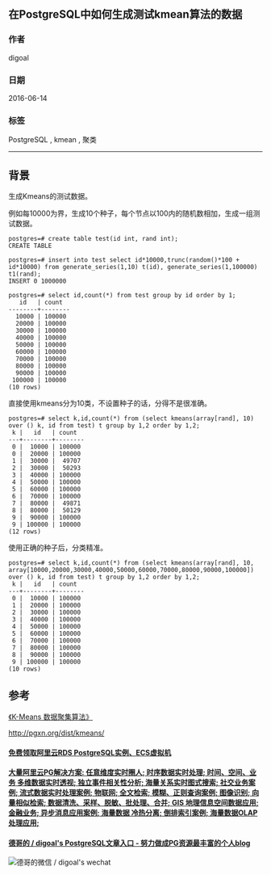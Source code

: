 ## 在PostgreSQL中如何生成测试kmean算法的数据  
                 
### 作者                  
digoal                 
                   
### 日期                   
2016-06-14               
                            
### 标签            
PostgreSQL , kmean , 聚类       
            
----            
             
## 背景          
  
生成Kmeans的测试数据。   
  
例如每10000为界，生成10个种子，每个节点以100内的随机数相加，生成一组测试数据。  
  
```  
postgres=# create table test(id int, rand int);  
CREATE TABLE  
  
postgres=# insert into test select id*10000,trunc(random()*100 + id*10000) from generate_series(1,10) t(id), generate_series(1,100000) t1(rand);  
INSERT 0 1000000  
  
postgres=# select id,count(*) from test group by id order by 1;  
   id   | count    
--------+--------  
  10000 | 100000  
  20000 | 100000  
  30000 | 100000  
  40000 | 100000  
  50000 | 100000  
  60000 | 100000  
  70000 | 100000  
  80000 | 100000  
  90000 | 100000  
 100000 | 100000  
(10 rows)  
```  
  
直接使用kmeans分为10类，不设置种子的话，分得不是很准确。  
  
```  
postgres=# select k,id,count(*) from (select kmeans(array[rand], 10) over () k, id from test) t group by 1,2 order by 1,2;  
 k |   id   | count    
---+--------+--------  
 0 |  10000 | 100000  
 0 |  20000 | 100000  
 1 |  30000 |  49707  
 2 |  30000 |  50293  
 3 |  40000 | 100000  
 4 |  50000 | 100000  
 5 |  60000 | 100000  
 6 |  70000 | 100000  
 7 |  80000 |  49871  
 8 |  80000 |  50129  
 9 |  90000 | 100000  
 9 | 100000 | 100000  
(12 rows)  
```  
  
使用正确的种子后，分类精准。  
  
```  
postgres=# select k,id,count(*) from (select kmeans(array[rand], 10, array[10000,20000,30000,40000,50000,60000,70000,80000,90000,100000]) over () k, id from test) t group by 1,2 order by 1,2;  
 k |   id   | count    
---+--------+--------  
 0 |  10000 | 100000  
 1 |  20000 | 100000  
 2 |  30000 | 100000  
 3 |  40000 | 100000  
 4 |  50000 | 100000  
 5 |  60000 | 100000  
 6 |  70000 | 100000  
 7 |  80000 | 100000  
 8 |  90000 | 100000  
 9 | 100000 | 100000  
(10 rows)  
```  
  
## 参考   
  
[《K-Means 数据聚集算法》](../201508/20150817_01.md)    
  
http://pgxn.org/dist/kmeans/  
  
  
  
  
  
  
  
  
  
  
  
  
  
  
  
  
  
  
  
  
  
  
  
  
  
  
  
  
  
  
  
  
  
  
  
  
  
  
#### [免费领取阿里云RDS PostgreSQL实例、ECS虚拟机](https://www.aliyun.com/database/postgresqlactivity "57258f76c37864c6e6d23383d05714ea")
  
  
#### [大量阿里云PG解决方案: 任意维度实时圈人; 时序数据实时处理; 时间、空间、业务 多维数据实时透视; 独立事件相关性分析; 海量关系实时图式搜索; 社交业务案例; 流式数据实时处理案例; 物联网; 全文检索; 模糊、正则查询案例; 图像识别; 向量相似检索; 数据清洗、采样、脱敏、批处理、合并; GIS 地理信息空间数据应用; 金融业务; 异步消息应用案例; 海量数据 冷热分离; 倒排索引案例; 海量数据OLAP处理应用;](https://yq.aliyun.com/topic/118 "40cff096e9ed7122c512b35d8561d9c8")
  
  
#### [德哥的 / digoal's PostgreSQL文章入口 - 努力做成PG资源最丰富的个人blog](https://github.com/digoal/blog/blob/master/README.md "22709685feb7cab07d30f30387f0a9ae")
  
  
![德哥的微信 / digoal's wechat](../pic/digoal_weixin.jpg "f7ad92eeba24523fd47a6e1a0e691b59")
  
